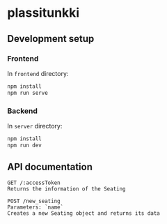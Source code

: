 # plassitunkki
## Development setup
### Frontend
In `frontend` directory:
```bash
npm install
npm run serve
```

### Backend
In `server` directory:
```bash
npm install
npm run dev
```

## API documentation
```
GET /:accessToken
Returns the information of the Seating

POST /new_seating
Parameters: `name`
Creates a new Seating object and returns its data
```
